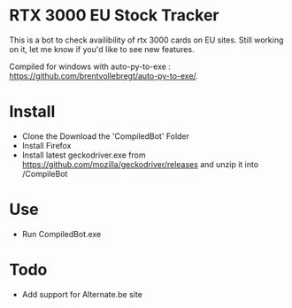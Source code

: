 # RTX 3000 EU Stock Tracker
This is a bot to check availibility of rtx 3000 cards on EU sites.
Still working on it, let me know if you'd like to see new features.

Compiled for windows with auto-py-to-exe : https://github.com/brentvollebregt/auto-py-to-exe/.

# Install

- Clone the Download the 'CompiledBot' Folder
- Install Firefox
- Install latest geckodriver.exe from https://github.com/mozilla/geckodriver/releases and unzip it into /CompileBot


# Use 
- Run CompiledBot.exe

# Todo
- Add support for Alternate.be site
